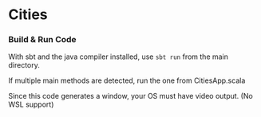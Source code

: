 # Cities

### Build & Run Code
With sbt and the java compiler installed, use `sbt run` from the main directory.

If multiple main methods are detected, run the one from CitiesApp.scala

Since this code generates a window, your OS must have video output. (No WSL support)

